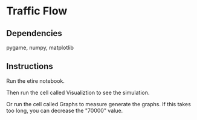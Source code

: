 # Traffic Flow

## Dependencies

pygame, numpy, matplotlib

## Instructions

Run the etire notebook.

Then run the cell called Visualiztion to see the simulation.

Or run the cell called Graphs to measure generate the graphs. If this takes too long, you can decrease the "70000" value.

